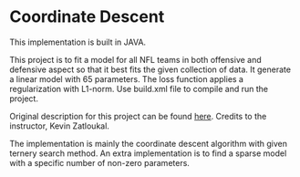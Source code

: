 # Coordinate Descent

This implementation is built in JAVA. 

This project is to fit a model for all NFL teams in both offensive and defensive aspect so that it best fits the given collection of data. It generate a linear model with 65 parameters. The loss function applies a regularization with L1-norm. Use build.xml file to compile and run the project. 

Original description for this project can be found [here](https://courses.cs.washington.edu/courses/cse417/18wi/hws/hw2/hw2.html). Credits to the instructor, Kevin Zatloukal. 


The implementation is mainly the coordinate descent algorithm with given ternery search method. An extra implementation is to find a sparse model with a specific number of non-zero parameters. 
